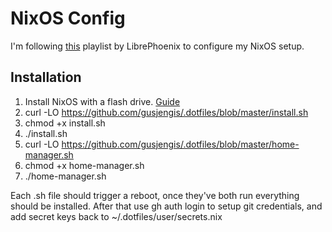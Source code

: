 # NixOS Config

I'm following [this](https://www.youtube.com/watch?v=6WLaNIlDW0M&list=PL_WcXIXdDWWpuypAEKzZF2b5PijTluxRG) playlist by LibrePhoenix to configure my NixOS setup.

## Installation
1. Install NixOS with a flash drive. [Guide](https://nixos.wiki/wiki/NixOS_Installation_Guide)
2. curl -LO https://github.com/gusjengis/.dotfiles/blob/master/install.sh
3. chmod +x install.sh
4. ./install.sh
5. curl -LO https://github.com/gusjengis/.dotfiles/blob/master/home-manager.sh
6. chmod +x home-manager.sh
7. ./home-manager.sh

Each .sh file should trigger a reboot, once they've both run everything should be installed.
After that use gh auth login to setup git credentials, and add secret keys back to ~/.dotfiles/user/secrets.nix

